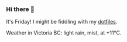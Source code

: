 ### Hi there :wave:

It's Friday! I might be fiddling with my [dotfiles](https://github.com/bewuethr/dotfiles).

Weather in Victoria BC: light rain, mist, at +11°C.
